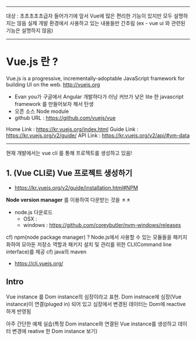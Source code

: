 ***
대상 : 초초초초초급자
들어가기에 앞서 Vue에 많은 편리한 기능이 있지만 모두 설명하지는 않음
실제 개발 환경에서 사용하고 있는 내용들만 간추림
(ex - vue ui 와 관련된 기능은 설명하지 않음)
***
# Vue.js 란 ? 
Vue.js is a progressive, incrementally-adoptable JavaScript framework for building UI on the web. http://vuejs.org
* Evan you가 구글에서 Angular 개발하다가 러닝 커브가 낮은 lite 한 javascript framework 를 만들어보자 해서 탄생
* 오픈 소스 Node module
* github URL : https://github.com/vuejs/vue

Home Link : https://kr.vuejs.org/index.html
Guide Link : https://kr.vuejs.org/v2/guide/
API Link : https://kr.vuejs.org/v2/api/#vm-data

* * *

현재 개발에서는 vue cli 를 통해 프로젝트를 생성하고 있음!
## 1. (Vue CLI로) Vue 프로젝트 생성하기
* https://kr.vuejs.org/v2/guide/installation.html#NPM

**Node version manager** 를 이용하여 다운받는 것을 ㅊㅊ
* node.js 다운로드
    * OSX : 
    * windows : https://github.com/coreybutler/nvm-windows/releases

cf) npm(node package manager) ? Node.js에서 사용할 수 있는 모듈들을 패키지화하여 모아둔 저장소 역할과 패키지 설치 및 관리를 위한 CLI(Command line interface)를 제공 cf) java의 maven
* https://cli.vuejs.org/


## Intro
Vue instance 를 Dom instance의 심장이라고 표현. 
Dom instnace에 심장(Vue instance)이 연결(pluged in) 되어 있고 심장에서 변경된 데이터는 Dom에 reactive하게 반영됨

아주 간단한 예제 실습(특정 Dom instance와 연결된 Vue instance를 생성하고 데이터 변경에 reative 한 Dom instance 보기)
